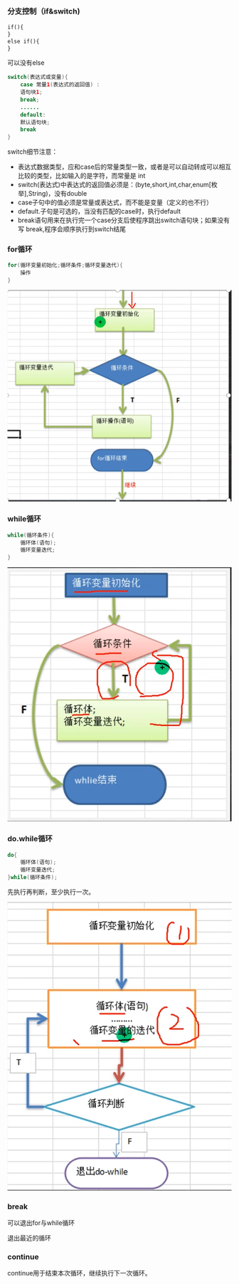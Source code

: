 ### 分支控制（if&switch)

```
if(){
}
else if(){
}

```

可以没有else

```java
switch(表达式或变量){
	case 常量1(表达式的返回值) : 
	语句块1;
	break;
	......
	default:
	默认语句块;
	break
}
```

switch细节注意：

* 表达式数据类型，应和case后的常量类型一致，或者是可以自动转成可以相互比较的类型，比如输入的是字符，而常量是 int
* switch(表达式)中表达式的返回值必须是：(byte,short,int,char,enum[枚举],String)，没有double
* case子句中的值必须是常量或表达式，而不能是变量（定义的也不行）
* default.子句是可选的，当没有匹配的case时，执行default
* break语句用来在执行完一个case分支后使程序跳出switch语句块；如果没有写 break,程序会顺序执行到switch结尾

### for循环

```java
for(循环变量初始化;循环条件;循环变量迭代){
	操作
}
```

![1690014854536](image/chapter_04/1690014854536.png)

### while循环

```java
while(循环条件){
	循环体(语句);
	循环变量迭代;
}
```

![1690017091756](image/chapter_04/1690017091756.png)

### do.while循环

```java
do{
	循环体(语句);
	循环变量迭代;
}while(循环条件);
```

先执行再判断，至少执行一次。

![1690017535368](image/chapter_04/1690017535368.png)

### break

可以退出for与while循环

退出最近的循环


### continue

continue用于结束本次循环，继续执行下一次循环。
